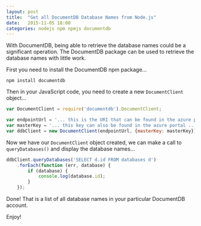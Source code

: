 ```yaml
---
layout: post
title:  "Get all DocumentDB Database Names from Node.js"
date:   2015-11-05 18:00
categories: nodejs npm npmjs documentdb
---
```

With DocumentDB, being able to retrieve the database names could be a significant operation.  The DocumentDB package can be used to retrieve the database names with little work.

First you need to install the DocumentDB npm package...

```
npm install documentdb
```

Then in your JavaScript code, you need to create a new `DocumentClient` object...

```javascript
var DocumentClient = require('documentdb').DocumentClient;

var endpointUrl = '... this is the URI that can be found in the azure portal ...';
var masterKey = '... this key can also be found in the azure portal ...';
var ddbClient = new DocumentClient(endpointUrl, {masterKey: masterKey});
```

Now we have our `DocumentClient` object created, we can make a call to `queryDatabases()` and display the database names...

```javascript
ddbClient.queryDatabases('SELECT d.id FROM databases d')
    .forEach(function (err, database) {
        if (database) {
            console.log(database.id);
        }
    });
```

Done!  That is a list of all database names in your particular DocumentDB account.

Enjoy!
